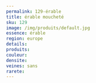 ```yaml
---
permalink: 129-érable
title: érable moucheté
sku: 129
image: /img/produits/default.jpg
essence: érable
region: europe
details: 
produits:
couleur: 
densite: 
veines: sans
rarete: 
---
```

